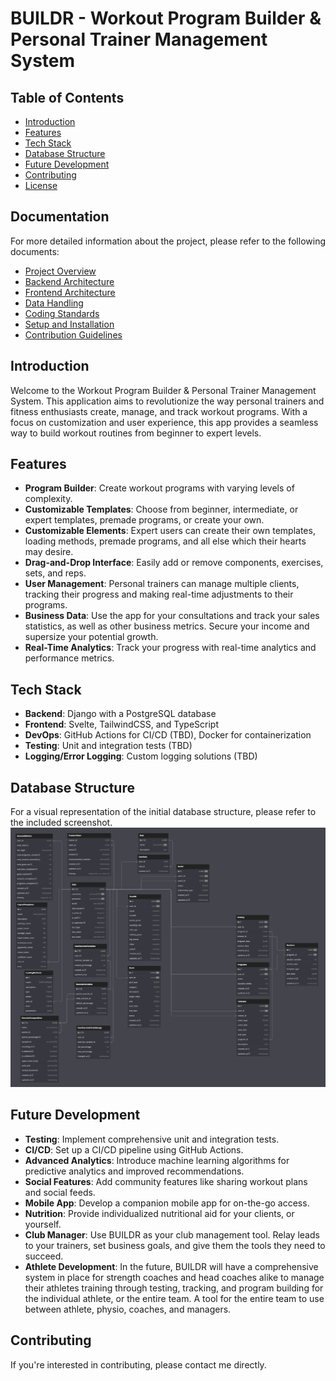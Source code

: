# BUILDR - Workout Program Builder & Personal Trainer Management System

## Table of Contents

- [Introduction](#introduction)
- [Features](#features)
- [Tech Stack](#tech-stack)
- [Database Structure](#database-structure)
- [Future Development](#future-development)
- [Contributing](#contributing)
- [License](#license)

## Documentation

For more detailed information about the project, please refer to the following documents:

- [Project Overview](./docs/Overview.md)
- [Backend Architecture](./docs/Backend.md)
- [Frontend Architecture](./docs/Frontend.md)
- [Data Handling](./docs/DataHandling.md)
- [Coding Standards](./docs/CodingStandards.md)
- [Setup and Installation](./docs/SetupAndInstallation.md)
- [Contribution Guidelines](./docs/ContributionGuidelines.md)

## Introduction

Welcome to the Workout Program Builder & Personal Trainer Management System. This application aims to revolutionize the way personal trainers and fitness enthusiasts create, manage, and track workout programs. With a focus on customization and user experience, this app provides a seamless way to build workout routines from beginner to expert levels.

## Features

- **Program Builder**: Create workout programs with varying levels of complexity.
- **Customizable Templates**: Choose from beginner, intermediate, or expert templates, premade programs, or create your own.
- **Customizable Elements**: Expert users can create their own templates, loading methods, premade programs, and all else which their hearts may desire.
- **Drag-and-Drop Interface**: Easily add or remove components, exercises, sets, and reps.
- **User Management**: Personal trainers can manage multiple clients, tracking their progress and making real-time adjustments to their programs.
- **Business Data**: Use the app for your consultations and track your sales statistics, as well as other business metrics. Secure your income and supersize your potential growth.
- **Real-Time Analytics**: Track your progress with real-time analytics and performance metrics.

## Tech Stack

- **Backend**: Django with a PostgreSQL database
- **Frontend**: Svelte, TailwindCSS, and TypeScript
- **DevOps**: GitHub Actions for CI/CD (TBD), Docker for containerization
- **Testing**: Unit and integration tests (TBD)
- **Logging/Error Logging**: Custom logging solutions (TBD)

## Database Structure

For a visual representation of the initial database structure, please refer to the included screenshot.
![Database Structure](./assets/db.PNG)

## Future Development

- **Testing**: Implement comprehensive unit and integration tests.
- **CI/CD**: Set up a CI/CD pipeline using GitHub Actions.
- **Advanced Analytics**: Introduce machine learning algorithms for predictive analytics and improved recommendations.
- **Social Features**: Add community features like sharing workout plans and social feeds.
- **Mobile App**: Develop a companion mobile app for on-the-go access.
- **Nutrition**: Provide individualized nutritional aid for your clients, or yourself.
- **Club Manager**: Use BUILDR as your club management tool. Relay leads to your trainers, set business goals, and give them the tools they need to succeed.
- **Athlete Development**: In the future, BUILDR will have a comprehensive system in place for strength coaches and head coaches alike to manage their athletes training through testing, tracking, and program building for the individual athlete, or the entire team. A tool for the entire team to use between athlete, physio, coaches, and managers.

## Contributing

If you're interested in contributing, please contact me directly.

